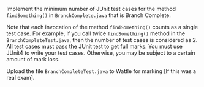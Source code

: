 Implement the minimum number of JUnit test cases for the method `findSomething()` in `BranchComplete.java` that is Branch Complete.

Note that each invocation of the method `findSomething()` counts as a single test case. For example, if you call twice `findSomething()` method in the `BranchCompleteTest.java`, then the number of test cases is considered as 2.
All test cases must pass the JUnit test to get full marks. You must use JUnit4 to write your test cases. Otherwise, you may be subject to a certain amount of mark loss.

Upload the file `BranchCompleteTest.java` to Wattle for marking \[If this was a real exam\].
